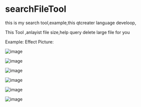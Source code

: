 # searchFileTool
this is my search tool,example,this qtcreater language develoop,

This Tool ,anlayist file size,help query  delete large file for you

Example:
Effect Picture:

![image](https://user-images.githubusercontent.com/37164406/115829956-32ae1b80-a442-11eb-8576-7bb383173119.png)


![image](https://user-images.githubusercontent.com/37164406/115830052-5a04e880-a442-11eb-804f-9b35b663cff2.png)



![image](https://user-images.githubusercontent.com/37164406/115830318-b405ae00-a442-11eb-9f60-2077d82f2eb9.png)


![image](https://user-images.githubusercontent.com/37164406/115830391-ce3f8c00-a442-11eb-922e-f4c4e3255875.png)

![image](https://user-images.githubusercontent.com/37164406/115830620-24143400-a443-11eb-967d-35c4cdcf5b66.png)

![image](https://user-images.githubusercontent.com/37164406/115830857-6f2e4700-a443-11eb-9ab8-12eb3246ddb7.png)





